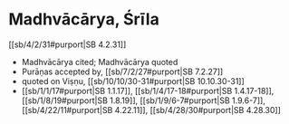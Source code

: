 # Madhvācārya, Śrīla

[[sb/4/2/31#purport|SB 4.2.31]]

* Madhvācārya cited; Madhvācārya quoted 
* Purāṇas accepted by, [[sb/7/2/27#purport|SB 7.2.27]]
* quoted on Viṣṇu, [[sb/10/10/30-31#purport|SB 10.10.30-31]]
*  [[sb/1/1/17#purport|SB 1.1.17]], [[sb/1/4/17-18#purport|SB 1.4.17-18]], [[sb/1/8/19#purport|SB 1.8.19]], [[sb/1/9/6-7#purport|SB 1.9.6-7]], [[sb/4/22/11#purport|SB 4.22.11]], [[sb/4/28/30#purport|SB 4.28.30]]
